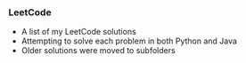 ### LeetCode

* A list of my LeetCode solutions
* Attempting to solve each problem in both Python and Java
* Older solutions were moved to subfolders
